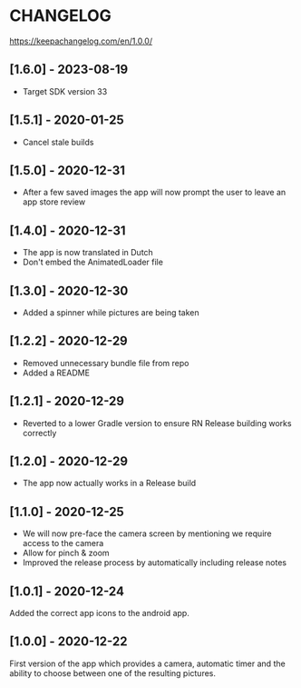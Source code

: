 # CHANGELOG

https://keepachangelog.com/en/1.0.0/

## [1.6.0] - 2023-08-19

- Target SDK version 33

## [1.5.1] - 2020-01-25

- Cancel stale builds

## [1.5.0] - 2020-12-31

- After a few saved images the app will now prompt the user to leave an app store review

## [1.4.0] - 2020-12-31

- The app is now translated in Dutch
- Don't embed the AnimatedLoader file

## [1.3.0] - 2020-12-30

- Added a spinner while pictures are being taken

## [1.2.2] - 2020-12-29

- Removed unnecessary bundle file from repo
- Added a README

## [1.2.1] - 2020-12-29

- Reverted to a lower Gradle version to ensure RN Release building works correctly

## [1.2.0] - 2020-12-29

- The app now actually works in a Release build

## [1.1.0] - 2020-12-25

- We will now pre-face the camera screen by mentioning we require access to the camera
- Allow for pinch & zoom
- Improved the release process by automatically including release notes

## [1.0.1] - 2020-12-24

Added the correct app icons to the android app.

## [1.0.0] - 2020-12-22

First version of the app which provides a camera, automatic timer and the ability to choose between one of the resulting pictures.
